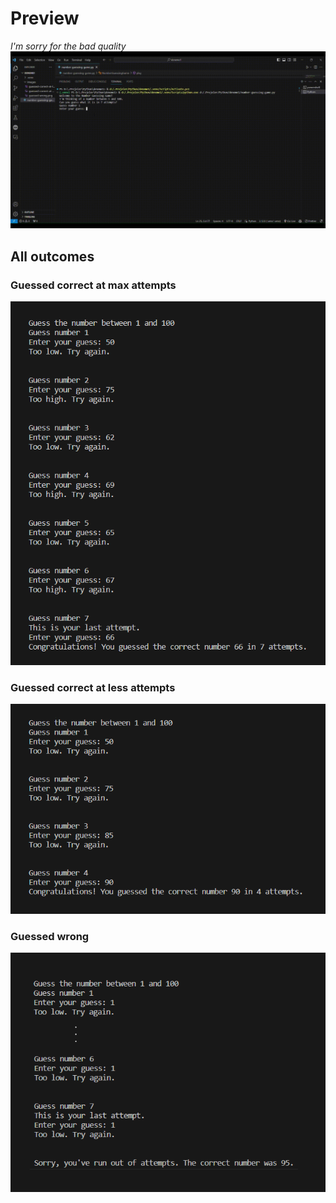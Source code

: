 # Preview
*I'm sorry for the bad quality*
![](https://github.com/caglayagmuricerr/PythonPrograms/blob/master/number-guessing-game/images/number-guesssing-game.gif)

## All outcomes

### Guessed correct at max attempts 

![](https://github.com/caglayagmuricerr/PythonPrograms/blob/master/number-guessing-game/images/guessed-correct-at-max-attempts.png)

### Guessed correct at less attempts 
![](https://github.com/caglayagmuricerr/PythonPrograms/blob/master/number-guessing-game/images/guessed-correct-at-less-attempts.png)

### Guessed wrong 
![](https://github.com/caglayagmuricerr/PythonPrograms/blob/master/number-guessing-game/images/guessed-wrong.png)
